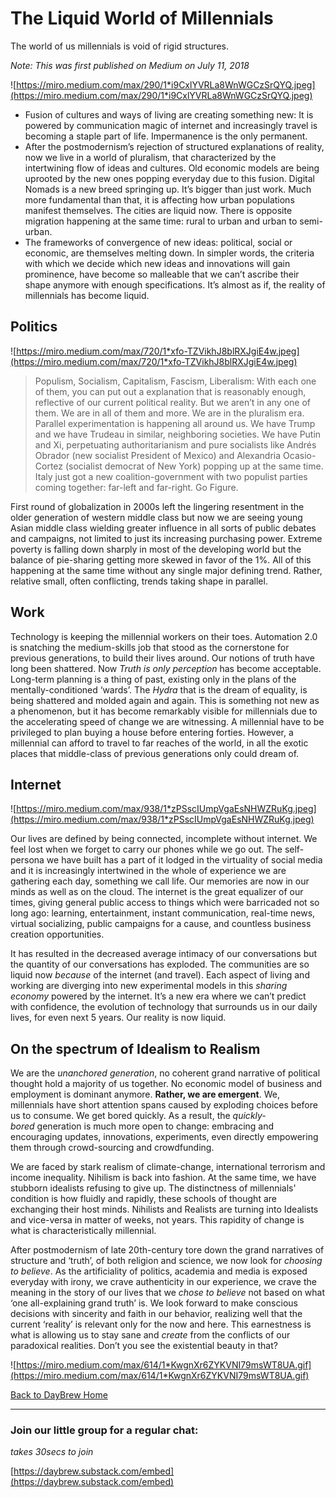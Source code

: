 # The Liquid World of Millennials

The world of us millennials is void of rigid structures.

*Note: This was first published on Medium on July 11, 2018*

![https://miro.medium.com/max/290/1*i9CxlYVRLa8WnWGCzSrQYQ.jpeg](https://miro.medium.com/max/290/1*i9CxlYVRLa8WnWGCzSrQYQ.jpeg)

- Fusion of cultures and ways of living are creating something new: It is powered by communication magic of internet and increasingly travel is becoming a staple part of life. Impermanence is the only permanent.
- After the postmodernism’s rejection of structured explanations of reality, now we live in a world of pluralism, that characterized by the intertwining flow of ideas and cultures. Old economic models are being uprooted by the new ones popping everyday due to this fusion. Digital Nomads is a new breed springing up. It’s bigger than just work. Much more fundamental than that, it is affecting how urban populations manifest themselves. The cities are liquid now. There is opposite migration happening at the same time: rural to urban and urban to semi-urban.
- The frameworks of convergence of new ideas: political, social or economic, are themselves melting down. In simpler words, the criteria with which we decide which new ideas and innovations will gain prominence, have become so malleable that we can’t ascribe their shape anymore with enough specifications. It’s almost as if, the reality of millennials has become liquid.

## **Politics**

![https://miro.medium.com/max/720/1*xfo-TZVikhJ8blRXJgiE4w.jpeg](https://miro.medium.com/max/720/1*xfo-TZVikhJ8blRXJgiE4w.jpeg)

> Populism, Socialism, Capitalism, Fascism, Liberalism: With each one of them, you can put out a explanation that is reasonably enough, reflective of our current political reality. But we aren’t in any one of them. We are in all of them and more. We are in the pluralism era. Parallel experimentation is happening all around us. We have Trump and we have Trudeau in similar, neighboring societies. We have Putin and Xi, perpetuating authoritarianism and pure socialists like Andrés Obrador (new socialist President of Mexico) and Alexandria Ocasio-Cortez (socialist democrat of New York) popping up at the same time. Italy just got a new coalition-government with two populist parties coming together: far-left and far-right. Go Figure.

First round of globalization in 2000s left the lingering resentment in the older generation of western middle class but now we are seeing young Asian middle class wielding greater influence in all sorts of public debates and campaigns, not limited to just its increasing purchasing power. Extreme poverty is falling down sharply in most of the developing world but the balance of pie-sharing getting more skewed in favor of the 1%. All of this happening at the same time without any single major defining trend. Rather, relative small, often conflicting, trends taking shape in parallel.

## **Work**

Technology is keeping the millennial workers on their toes. Automation 2.0 is snatching the medium-skills job that stood as the cornerstone for previous generations, to build their lives around. Our notions of truth have long been shattered. Now *Truth is only perception* has become acceptable. Long-term planning is a thing of past, existing only in the plans of the mentally-conditioned ‘wards’. The *Hydra* that is the dream of equality, is being shattered and molded again and again. This is something not new as a phenomenon, but it has become remarkably visible for millennials due to the accelerating speed of change we are witnessing. A millennial have to be privileged to plan buying a house before entering forties. However, a millennial can afford to travel to far reaches of the world, in all the exotic places that middle-class of previous generations only could dream of.

## **Internet**

![https://miro.medium.com/max/938/1*zPSscIUmpVgaEsNHWZRuKg.jpeg](https://miro.medium.com/max/938/1*zPSscIUmpVgaEsNHWZRuKg.jpeg)

Our lives are defined by being connected, incomplete without internet. We feel lost when we forget to carry our phones while we go out. The self-persona we have built has a part of it lodged in the virtuality of social media and it is increasingly intertwined in the whole of experience we are gathering each day, something we call life. Our memories are now in our minds as well as on the cloud. The internet is the great equalizer of our times, giving general public access to things which were barricaded not so long ago: learning, entertainment, instant communication, real-time news, virtual socializing, public campaigns for a cause, and countless business creation opportunities. 

It has resulted in the decreased average intimacy of our conversations but the quantity of our conversations has exploded. The communities are so liquid now *because* of the internet (and travel). Each aspect of living and working are diverging into new experimental models in this *sharing economy* powered by the internet. It’s a new era where we can’t predict with confidence, the evolution of technology that surrounds us in our daily lives, for even next 5 years. Our reality is now liquid.

## **On the spectrum of Idealism to Realism**

We are the *unanchored generation*, no coherent grand narrative of political thought hold a majority of us together. No economic model of business and employment is dominant anymore. **Rather, we are emergent**. We, millennials have short attention spans caused by exploding choices before us to consume. We get bored quickly. As a result, the *quickly-bored* generation is much more open to change: embracing and encouraging updates, innovations, experiments, even directly empowering them through crowd-sourcing and crowdfunding.

We are faced by stark realism of climate-change, international terrorism and income inequality. Nihilism is back into fashion. At the same time, we have stubborn idealists refusing to give up. The distinctness of millennials' condition is how fluidly and rapidly, these schools of thought are exchanging their host minds. Nihilists and Realists are turning into Idealists and vice-versa in matter of weeks, not years. This rapidity of change is what is characteristically millennial.

After postmodernism of late 20th-century tore down the grand narratives of structure and ‘truth’, of both religion and science, we now look for *choosing to* *believe*. As the artificiality of politics, academia and media is exposed everyday with irony, we crave authenticity in our experience, we crave the meaning in the story of our lives that we *chose to believe* not based on what ‘one all-explaining grand truth’ is. We look forward to make conscious decisions with sincerity and faith in our behavior, realizing well that the current ‘reality’ is relevant only for the now and here. This earnestness is what is allowing us to stay sane and *create* from the conflicts of our paradoxical realities. Don’t you see the existential beauty in that?

![https://miro.medium.com/max/614/1*KwgnXr6ZYKVNI79msWT8UA.gif](https://miro.medium.com/max/614/1*KwgnXr6ZYKVNI79msWT8UA.gif)

[Back to DayBrew Home](https://www.notion.so/DayBrew-37a3f071c274450db89d2db4c69bea66)

---

### Join our little group for a regular chat:

*takes 30secs to join*

[https://daybrew.substack.com/embed](https://daybrew.substack.com/embed)